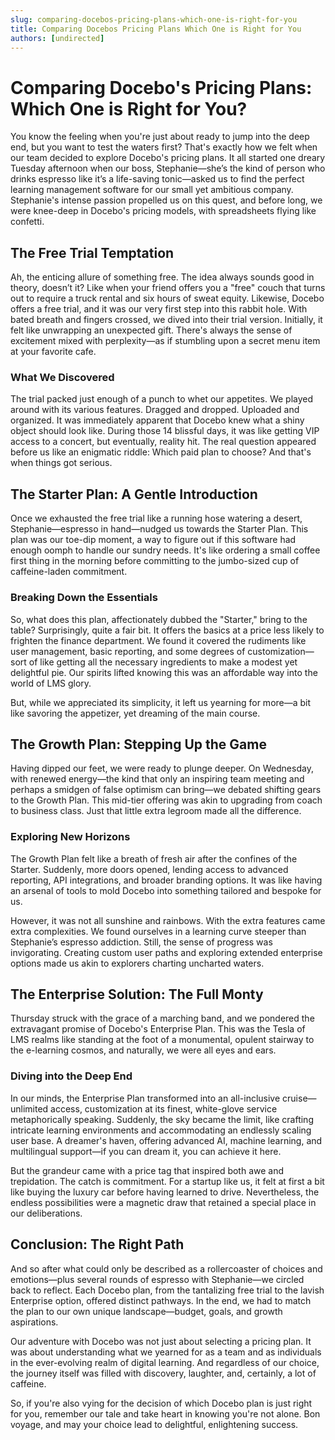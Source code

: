 ```yaml
---
slug: comparing-docebos-pricing-plans-which-one-is-right-for-you
title: Comparing Docebos Pricing Plans Which One is Right for You
authors: [undirected]
---
```



# Comparing Docebo's Pricing Plans: Which One is Right for You?

You know the feeling when you're just about ready to jump into the deep end, but you want to test the waters first? That's exactly how we felt when our team decided to explore Docebo's pricing plans. It all started one dreary Tuesday afternoon when our boss, Stephanie—she’s the kind of person who drinks espresso like it’s a life-saving tonic—asked us to find the perfect learning management software for our small yet ambitious company. Stephanie's intense passion propelled us on this quest, and before long, we were knee-deep in Docebo's pricing models, with spreadsheets flying like confetti.

## The Free Trial Temptation

Ah, the enticing allure of something free. The idea always sounds good in theory, doesn’t it? Like when your friend offers you a "free" couch that turns out to require a truck rental and six hours of sweat equity. Likewise, Docebo offers a free trial, and it was our very first step into this rabbit hole. With bated breath and fingers crossed, we dived into their trial version. Initially, it felt like unwrapping an unexpected gift. There's always the sense of excitement mixed with perplexity—as if stumbling upon a secret menu item at your favorite cafe.

### What We Discovered

The trial packed just enough of a punch to whet our appetites. We played around with its various features. Dragged and dropped. Uploaded and organized. It was immediately apparent that Docebo knew what a shiny object should look like. During those 14 blissful days, it was like getting VIP access to a concert, but eventually, reality hit. The real question appeared before us like an enigmatic riddle: Which paid plan to choose? And that's when things got serious.

## The Starter Plan: A Gentle Introduction

Once we exhausted the free trial like a running hose watering a desert, Stephanie—espresso in hand—nudged us towards the Starter Plan. This plan was our toe-dip moment, a way to figure out if this software had enough oomph to handle our sundry needs. It's like ordering a small coffee first thing in the morning before committing to the jumbo-sized cup of caffeine-laden commitment.

### Breaking Down the Essentials

So, what does this plan, affectionately dubbed the "Starter," bring to the table? Surprisingly, quite a fair bit. It offers the basics at a price less likely to frighten the finance department. We found it covered the rudiments like user management, basic reporting, and some degrees of customization—sort of like getting all the necessary ingredients to make a modest yet delightful pie. Our spirits lifted knowing this was an affordable way into the world of LMS glory.

But, while we appreciated its simplicity, it left us yearning for more—a bit like savoring the appetizer, yet dreaming of the main course.

## The Growth Plan: Stepping Up the Game

Having dipped our feet, we were ready to plunge deeper. On Wednesday, with renewed energy—the kind that only an inspiring team meeting and perhaps a smidgen of false optimism can bring—we debated shifting gears to the Growth Plan. This mid-tier offering was akin to upgrading from coach to business class. Just that little extra legroom made all the difference.

### Exploring New Horizons

The Growth Plan felt like a breath of fresh air after the confines of the Starter. Suddenly, more doors opened, lending access to advanced reporting, API integrations, and broader branding options. It was like having an arsenal of tools to mold Docebo into something tailored and bespoke for us. 

However, it was not all sunshine and rainbows. With the extra features came extra complexities. We found ourselves in a learning curve steeper than Stephanie’s espresso addiction. Still, the sense of progress was invigorating. Creating custom user paths and exploring extended enterprise options made us akin to explorers charting uncharted waters.

## The Enterprise Solution: The Full Monty

Thursday struck with the grace of a marching band, and we pondered the extravagant promise of Docebo's Enterprise Plan. This was the Tesla of LMS realms like standing at the foot of a monumental, opulent stairway to the e-learning cosmos, and naturally, we were all eyes and ears.

### Diving into the Deep End

In our minds, the Enterprise Plan transformed into an all-inclusive cruise—unlimited access, customization at its finest, white-glove service metaphorically speaking. Suddenly, the sky became the limit, like crafting intricate learning environments and accommodating an endlessly scaling user base. A dreamer's haven, offering advanced AI, machine learning, and multilingual support—if you can dream it, you can achieve it here.

But the grandeur came with a price tag that inspired both awe and trepidation. The catch is commitment. For a startup like us, it felt at first a bit like buying the luxury car before having learned to drive. Nevertheless, the endless possibilities were a magnetic draw that retained a special place in our deliberations.

## Conclusion: The Right Path

And so after what could only be described as a rollercoaster of choices and emotions—plus several rounds of espresso with Stephanie—we circled back to reflect. Each Docebo plan, from the tantalizing free trial to the lavish Enterprise option, offered distinct pathways. In the end, we had to match the plan to our own unique landscape—budget, goals, and growth aspirations.

Our adventure with Docebo was not just about selecting a pricing plan. It was about understanding what we yearned for as a team and as individuals in the ever-evolving realm of digital learning. And regardless of our choice, the journey itself was filled with discovery, laughter, and, certainly, a lot of caffeine.

So, if you're also vying for the decision of which Docebo plan is just right for you, remember our tale and take heart in knowing you're not alone. Bon voyage, and may your choice lead to delightful, enlightening success.